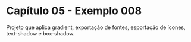 # Capítulo 05 - Exemplo 008
 Projeto que aplica gradient, exportação de fontes, esportação de ícones, text-shadow e box-shadow.